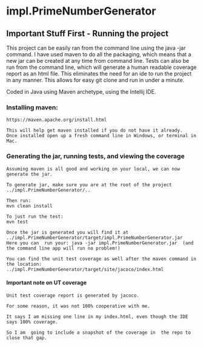 # impl.PrimeNumberGenerator

## Important Stuff First - Running the project

This project can be easily ran from the command line using the java -jar command.
I have used maven to do all the packaging, which means that a new jar can be created at any time from command line.
Tests can also be run from the command line, which will generate a human readable coverage report as an html file.
This eliminates the need for an ide to run the project in any manner.
This allows for easy git clone and run in under a minute.

Coded in Java using Maven archetype, using the Intellij IDE.


### Installing maven:
```
https://maven.apache.org/install.html

This will help get maven installed if you do not have it already.
Once installed open up a fresh command line in Windows, or terminal in Mac.
```

###  Generating  the jar, running tests, and viewing the coverage
```
Assuming maven is all good and working on your local, we can now generate the jar.

To generate jar, make sure you are at the root of the project ../impl.PrimeNumberGenerator/..

Then run:
mvn clean install

To just run the test:
mvn test

Once the jar is generated you will find it at ../impl.PrimeNumberGenerator/target/impl.PrimeNumberGenerator.jar
Here you can  run your: java -jar impl.PrimeNumberGenerator.jar  (and the command line app will run no problem!)

You can find the unit test coverage as well after the maven command in the location:
../impl.PrimeNumberGenerator/target/site/jacoco/index.html

```

#### Important note on UT coverage
```
Unit test coverage report is generated by jacoco.

For some reason, it was not 100% cooperative with me.

It says I am missing one line in my index.html, even though the IDE says 100% coverage.

So I am  going to include a snapshot of the coverage in  the repo to close that gap.

```